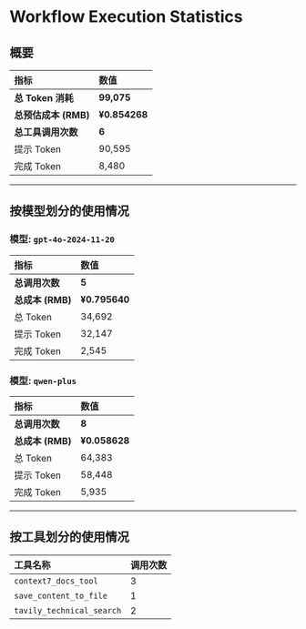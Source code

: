 # Workflow Execution Statistics

## 概要

| 指标 | 数值 |
| :--- | :--- |
| **总 Token 消耗** | **99,075** |
| **总预估成本 (RMB)** | **¥0.854268** |
| **总工具调用次数** | **6** |
| 提示 Token | 90,595 |
| 完成 Token | 8,480 |

---

## 按模型划分的使用情况


### 模型: `gpt-4o-2024-11-20`

| 指标 | 数值 |
| :--- | :--- |
| **总调用次数** | **5** |
| **总成本 (RMB)** | **¥0.795640** |
| 总 Token | 34,692 |
| 提示 Token | 32,147 |
| 完成 Token | 2,545 |

### 模型: `qwen-plus`

| 指标 | 数值 |
| :--- | :--- |
| **总调用次数** | **8** |
| **总成本 (RMB)** | **¥0.058628** |
| 总 Token | 64,383 |
| 提示 Token | 58,448 |
| 完成 Token | 5,935 |

---

## 按工具划分的使用情况

| 工具名称 | 调用次数 |
| :--- | :--- |
| `context7_docs_tool` | 3 |
| `save_content_to_file` | 1 |
| `tavily_technical_search` | 2 |
